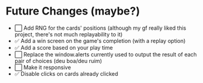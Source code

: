 # Future Changes (maybe?)
- ⬜️ Add RNG for the cards' positions (although my gf really liked this project, there's not much replayability to it)
- ✅ Add a win screen on the game's completion (with a replay option)
- ✅ Add a score based on your play time
- ⬜️ Replace the window.alerts currently used to output the result of each pair of choices (deu boa/deu ruim)
- ⬜️ Make it responsive
- ✅ Disable clicks on cards already clicked
